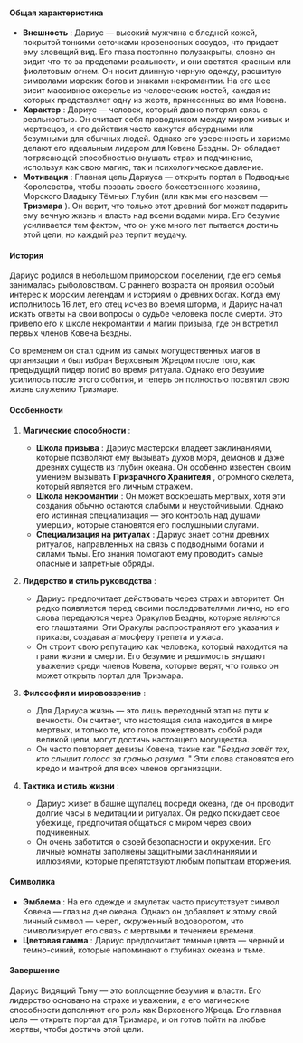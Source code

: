 #### **Общая характеристика**

- **Внешность** : Дариус — высокий мужчина с бледной кожей, покрытой тонкими сеточками кровеносных сосудов, что придает ему зловещий вид. Его глаза постоянно полузакрыты, словно он видит что-то за пределами реальности, и они светятся красным или фиолетовым огнем. Он носит длинную черную одежду, расшитую символами морских богов и знаками некромантии. На его шее висит массивное ожерелье из человеческих костей, каждая из которых представляет одну из жертв, принесенных во имя Ковена.
- **Характер** : Дариус — человек, который давно потерял связь с реальностью. Он считает себя проводником между миром живых и мертвецов, и его действия часто кажутся абсурдными или безумными для обычных людей. Однако его уверенность и харизма делают его идеальным лидером для Ковена Бездны. Он обладает потрясающей способностью внушать страх и подчинение, используя как свою магию, так и психологическое давление.
- **Мотивация** : Главная цель Дариуса — открыть портал в Подводные Королевства, чтобы позвать своего божественного хозяина, Морского Владыку Тёмных Глубин (или как мы его назовем — **Тризмара** ). Он верит, что только этот древний бог может подарить ему вечную жизнь и власть над всеми водами мира. Его безумие усиливается тем фактом, что он уже много лет пытается достичь этой цели, но каждый раз терпит неудачу.

#### **История**

Дариус родился в небольшом приморском поселении, где его семья занималась рыболовством. С раннего возраста он проявил особый интерес к морским легендам и историям о древних богах. Когда ему исполнилось 16 лет, его отец исчез во время шторма, и Дариус начал искать ответы на свои вопросы о судьбе человека после смерти. Это привело его к школе некромантии и магии призыва, где он встретил первых членов Ковена Бездны.

Со временем он стал одним из самых могущественных магов в организации и был избран Верховным Жрецом после того, как предыдущий лидер погиб во время ритуала. Однако его безумие усилилось после этого события, и теперь он полностью посвятил свою жизнь служению Тризмаре.

#### **Особенности**

1. **Магические способности** :
    
    - **Школа призыва** : Дариус мастерски владеет заклинаниями, которые позволяют ему вызывать духов моря, демонов и даже древних существ из глубин океана. Он особенно известен своим умением вызывать **Призрачного Хранителя** , огромного скелета, который является его личным стражем.
    - **Школа некромантии** : Он может воскрешать мертвых, хотя эти создания обычно остаются слабыми и неустойчивыми. Однако его истинная специализация — это контроль над душами умерших, которые становятся его послушными слугами.
    - **Специализация на ритуалах** : Дариус знает сотни древних ритуалов, направленных на связь с подводными богами и силами тьмы. Его знания помогают ему проводить самые опасные и запретные обряды.
2. **Лидерство и стиль руководства** :
    
    - Дариус предпочитает действовать через страх и авторитет. Он редко появляется перед своими последователями лично, но его слова передаются через Оракулов Бездны, которые являются его глашатаями. Эти Оракулы распространяют его указания и приказы, создавая атмосферу трепета и ужаса.
    - Он строит свою репутацию как человека, который находится на грани жизни и смерти. Его безумие и решимость внушают уважение среди членов Ковена, которые верят, что только он может открыть портал для Тризмара.
3. **Философия и мировоззрение** :
    
    - Для Дариуса жизнь — это лишь переходный этап на пути к вечности. Он считает, что настоящая сила находится в мире мертвых, и только те, кто готов пожертвовать собой ради великой цели, могут достичь настоящего могущества.
    - Он часто повторяет девизы Ковена, такие как "_Бездна зовёт тех, кто слышит голоса за гранью разума._ " Эти слова становятся его кредо и мантрой для всех членов организации.
4. **Тактика и стиль жизни** :
    
    - Дариус живет в башне щупалец посреди океана, где он проводит долгие часы в медитации и ритуалах. Он редко покидает свое убежище, предпочитая общаться с миром через своих подчиненных.
    - Он очень заботится о своей безопасности и окружении. Его личные комнаты заполнены защитными заклинаниями и иллюзиями, которые препятствуют любым попыткам вторжения.

#### **Символика**

- **Эмблема** : На его одежде и амулетах часто присутствует символ Ковена — глаз на дне океана. Однако он добавляет к этому свой личный символ — череп, окруженный водоворотом, что символизирует его связь с мертвыми и течением времени.
- **Цветовая гамма** : Дариус предпочитает темные цвета — черный и темно-синий, которые напоминают о глубинах океана и тьме.

#### **Завершение**

Дариус Видящий Тьму — это воплощение безумия и власти. Его лидерство основано на страхе и уважении, а его магические способности дополняют его роль как Верховного Жреца. Его главная цель — открыть портал для Тризмара, и он готов пойти на любые жертвы, чтобы достичь этой цели.